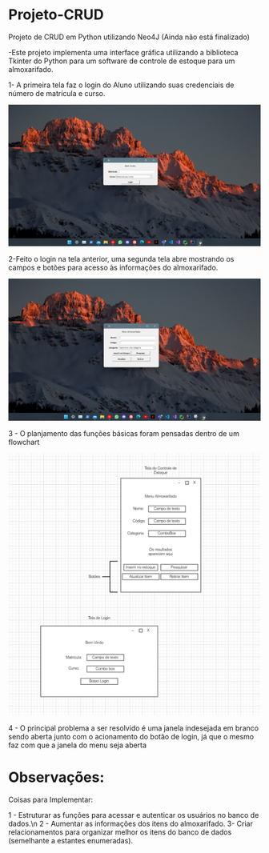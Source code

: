 # Projeto-CRUD
Projeto de CRUD em Python utilizando Neo4J (Ainda não está finalizado)

-Este projeto implementa uma interface gráfica utilizando a biblioteca Tkinter do Python para um software de controle de estoque para um almoxarifado.

1- A primeira tela faz o login do Aluno utilizando suas credenciais de número de matrícula e curso.

![Alt text](Screenshots/login.png?raw=true "Tela Login")

2-Feito o login na tela anterior, uma segunda tela abre mostrando os campos e botões para acesso às informações do almoxarifado.


![Alt text](Screenshots/menu.png?raw=true "Tela Menu")

3 - O planjamento das funções básicas foram pensadas dentro de um flowchart

![Alt text](Screenshots/flowchart.png?raw=true "Flowchart")

4 - O principal problema a ser resolvido é uma janela indesejada em branco sendo aberta junto com o acionamento do botão de login, já que o mesmo faz com que 
a janela do menu seja aberta

# Observações:

Coisas para Implementar:

1 - Estruturar as funções para acessar e autenticar os usuários no banco de dados.\n
2 - Aumentar as informações dos itens do almoxarifado.
3- Criar relacionamentos para organizar melhor os itens do banco de dados (semelhante a estantes enumeradas).
